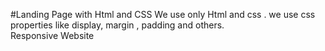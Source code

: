#Landing Page with Html and CSS
We use only Html and css . we use css properties like display, margin , padding and others. <br>
Responsive Website
